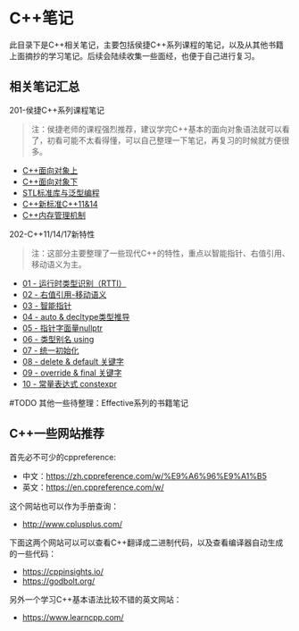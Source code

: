 # C++笔记

此目录下是C++相关笔记，主要包括侯捷C++系列课程的笔记，以及从其他书籍上面摘抄的学习笔记。后续会陆续收集一些面经，也便于自己进行复习。

## 相关笔记汇总

201-侯捷C++系列课程笔记
> 注：侯捷老师的课程强烈推荐，建议学完C++基本的面向对象语法就可以看了，初看可能不太看得懂，可以自己整理一下笔记，再复习的时候就方便很多。
- [C++面向对象上](./201-侯捷C++系列课程笔记/01-C++面向对象上.md)
- [C++面向对象下](./201-侯捷C++系列课程笔记/02-C++面向对象下.md)
- [STL标准库与泛型编程](./201-侯捷C++系列课程笔记/03-STL标准库与泛型编程.md)
- [C++新标准C++11&14](./201-侯捷C++系列课程笔记/04-C++新标准C++11&14.md)
- [C++内存管理机制](./201-侯捷C++系列课程笔记/05-C++内存管理机制.md)

202-C++11/14/17新特性
> 注：这部分主要整理了一些现代C++的特性，重点以智能指针、右值引用、移动语义为主。
- [01 - 运行时类型识别（RTTI）](./202-C++11~17/rtti/README.md)
- [02 - 右值引用-移动语义](./202-C++11~17/reference/README.md)
- [03 - 智能指针](./202-C++11~17/smart_pointer/README.md)
- [04 - auto & decltype类型推导](./202-C++11~17/type_deduction/README.md)
- [05 - 指针字面量nullptr](./202-C++11~17/nullptr/README.md)
- [06 - 类型别名 using](./202-C++11~17/type_alias/README.md)
- [07 - 统一初始化](./202-C++11~17/uniform_initialization/README.md)
- [08 - delete & default 关键字](./202-C++11~17/override/README.md)
- [09 - override & final 关键字](./202-C++11~17/override/README.md)
- [10 - 常量表达式 constexpr](./202-C++11~17/constexpr/README.md)

#TODO 其他一些待整理：Effective系列的书籍笔记

## C++一些网站推荐

首先必不可少的cppreference: 
- 中文：https://zh.cppreference.com/w/%E9%A6%96%E9%A1%B5
- 英文：https://en.cppreference.com/w/

这个网站也可以作为手册查询：
- http://www.cplusplus.com/

下面这两个网站可以可以查看C++翻译成二进制代码，以及查看编译器自动生成的一些代码：
- https://cppinsights.io/
- https://godbolt.org/

另外一个学习C++基本语法比较不错的英文网站：
- https://www.learncpp.com/